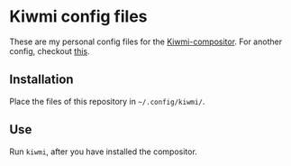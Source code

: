 # Kiwmi config files

These are my personal config files for the [Kiwmi-compositor](https://github.com/buffet/kiwmi). For another config, checkout [this](https://github.com/dacyberduck/kiwmi-config).

## Installation

Place the files of this repository in `~/.config/kiwmi/`.

## Use

Run `kiwmi`, after you have installed the compositor.

